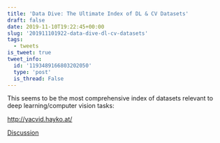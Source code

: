 ```yaml
---
title: 'Data Dive: The Ultimate Index of DL & CV Datasets'
draft: false
date: 2019-11-10T19:22:45+00:00
slug: '201911101922-data-dive-dl-cv-datasets'
tags:
  - tweets
is_tweet: true
tweet_info:
  id: '1193489166803202050'
  type: 'post'
  is_thread: False
---
```




This seems to be the most comprehensive index of datasets relevant to deep learning/computer vision tasks:

<http://yacvid.hayko.at/>

[Discussion](https://x.com/sytelus/status/1193489166803202050)
